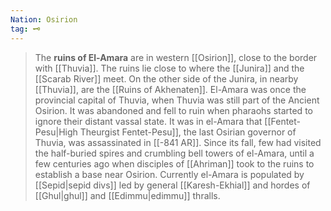```yaml
---
Nation: Osirion
tag: 🗝️
---
```


> The **ruins of El-Amara** are in western [[Osirion]], close to the border with [[Thuvia]]. The ruins lie close to where the [[Junira]] and the [[Scarab River]] meet.
> On the other side of the Junira, in nearby [[Thuvia]], are the [[Ruins of Akhenaten]].
> El-Amara was once the provincial capital of Thuvia, when Thuvia was still part of the Ancient Osirion. It was abandoned and fell to ruin when pharaohs started to ignore their distant vassal state. It was in el-Amara that [[Fentet-Pesu|High Theurgist Fentet-Pesu]], the last Osirian governor of Thuvia, was assassinated in [[-841 AR]]. Since its fall, few had visited the half-buried spires and crumbling bell towers of el-Amara, until a few centuries ago when disciples of [[Ahriman]] took to the ruins to establish a base near Osirion. Currently el-Amara is populated by [[Sepid|sepid divs]] led by general [[Karesh-Ekhial]] and hordes of [[Ghul|ghul]] and [[Edimmu|edimmu]] thralls.








